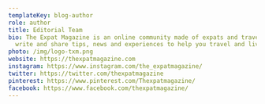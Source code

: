 ```yaml
---
templateKey: blog-author
role: author
title: Editorial Team
bio: The Expat Magazine is an online community made of expats and travellers who
  write and share tips, news and experiences to help you travel and live abroad.
photo: /img/logo-txm.png
website: https://thexpatmagazine.com
instagram: https://www.instagram.com/the_expatmagazine/
twitter: https://twitter.com/thexpatmagazine
pinterest: https://www.pinterest.com/Thexpatmagazine/
facebook: https://www.facebook.com/thexpatmagazine/
---
```

